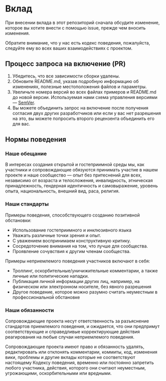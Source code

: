 # Вклад

При внесении вклада в этот репозиторий сначала обсудите изменение, которое вы хотите внести с помощью issue, прежде чем вносить изменения.

Обратите внимание, что у нас есть кодекс поведения, пожалуйста, следуйте ему во всех ваших взаимодействиях с проектом.

## Процесс запроса на включение (PR)

1. Убедитесь, что все зависимости сборки удалены.
2. Обновите README.md, указав подробную информацию об изменениях, полезные местоположения файлов и параметры.
3. Увеличьте номера версий во всех файлах примеров и README.md до новой версии. Используемая нами схема управления версиями — [SemVer](http://semver.org/).
4. Вы можете объединить запрос на включение после получения согласия двух других разработчиков или если у вас нет разрешения на это, вы можете попросить второго рецензента объединить его для вас.

## Нормы поведения

### Наше обещание

В интересах создания открытой и гостеприимной среды мы, как
участники и сопровождающие обязуются принимать участие в нашем проекте и
наше сообщество — опыт без притеснений для всех, независимо от возраста и телосложения, инвалидность,
этническая принадлежность, гендерная идентичность и самовыражение, уровень опыта,
национальность, внешний вид, раса, религия.

### Наши стандарты

Примеры поведения, способствующего созданию позитивной обстановки:

* Использование гостеприимного и инклюзивного языка
* Уважать различные точки зрения и опыт.
* С уважением воспринимаем конструктивную критику.
* Сосредоточение внимания на том, что лучше для сообщества.
* Проявление сочувствия к другим членам сообщества.

Примеры неприемлемого поведения участников включают в себя:

* Троллинг, оскорбительные/уничижительные комментарии, а также личные или политические нападки.
* Публикация личной информации других лиц, например, на физическом или электронном носителе, без явного разрешения
* Другое поведение, которое можно разумно считать неуместным в профессиональной обстановке

### Наши обязанности

Сопровождающие проекта несут ответственность за разъяснение стандартов приемлемого
поведения, и ожидается, что они предпримут соответствующие и справедливые корректирующие действия
реагирования на любые случаи неприемлемого поведения.

Сопровождающие проекта имеют право и обязанность удалять, редактировать или
отклонять комментарии, коммиты, код, изменения вики, проблемы и другие вклады
которые не соответствуют настоящему Кодексу поведения, временно или постоянно запретить
любого участника, действия, которого они считают неуместным,
угрожающими, оскорбительными или вредными.
